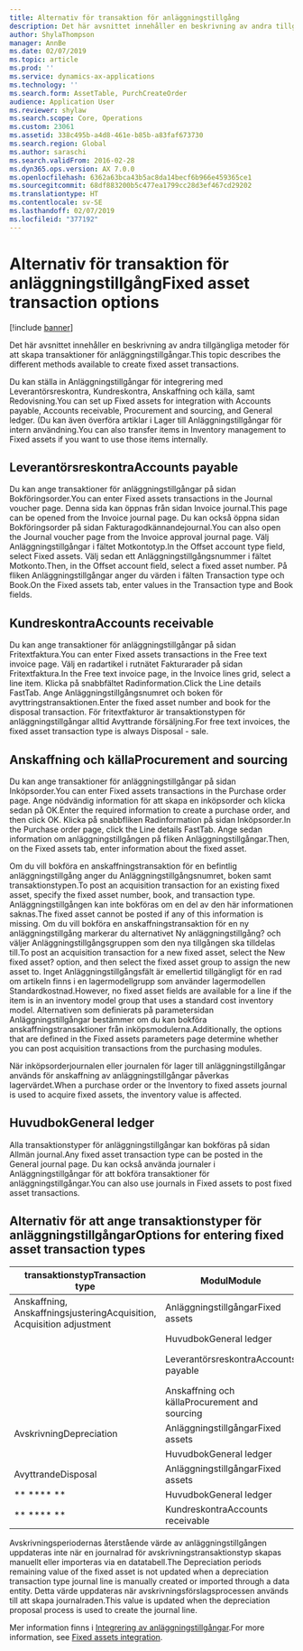 ```yaml
---
title: Alternativ för transaktion för anläggningstillgång
description: Det här avsnittet innehåller en beskrivning av andra tillgängliga metoder för att skapa transaktioner för anläggningstillgångar.
author: ShylaThompson
manager: AnnBe
ms.date: 02/07/2019
ms.topic: article
ms.prod: ''
ms.service: dynamics-ax-applications
ms.technology: ''
ms.search.form: AssetTable, PurchCreateOrder
audience: Application User
ms.reviewer: shylaw
ms.search.scope: Core, Operations
ms.custom: 23061
ms.assetid: 338c495b-a4d8-461e-b85b-a83faf673730
ms.search.region: Global
ms.author: saraschi
ms.search.validFrom: 2016-02-28
ms.dyn365.ops.version: AX 7.0.0
ms.openlocfilehash: 6362a63bca43b5ac8da14becf6b966e459365ce1
ms.sourcegitcommit: 68df883200b5c477ea1799cc28d3ef467cd29202
ms.translationtype: HT
ms.contentlocale: sv-SE
ms.lasthandoff: 02/07/2019
ms.locfileid: "377192"
---
```

# <a name="fixed-asset-transaction-options"></a><span data-ttu-id="6c083-103">Alternativ för transaktion för anläggningstillgång</span><span class="sxs-lookup"><span data-stu-id="6c083-103">Fixed asset transaction options</span></span>

[!include [banner](../includes/banner.md)]

<span data-ttu-id="6c083-104">Det här avsnittet innehåller en beskrivning av andra tillgängliga metoder för att skapa transaktioner för anläggningstillgångar.</span><span class="sxs-lookup"><span data-stu-id="6c083-104">This topic describes the different methods available to create fixed asset transactions.</span></span>

<span data-ttu-id="6c083-105">Du kan ställa in Anläggningstillgångar för integrering med Leverantörsreskontra, Kundreskontra, Anskaffning och källa, samt Redovisning.</span><span class="sxs-lookup"><span data-stu-id="6c083-105">You can set up Fixed assets for integration with Accounts payable, Accounts receivable, Procurement and sourcing, and General ledger.</span></span> <span data-ttu-id="6c083-106">(Du kan även överföra artiklar i Lager till Anläggningstillgångar för intern användning.</span><span class="sxs-lookup"><span data-stu-id="6c083-106">You can also transfer items in Inventory management to Fixed assets if you want to use those items internally.</span></span>

## <a name="accounts-payable"></a><span data-ttu-id="6c083-107">Leverantörsreskontra</span><span class="sxs-lookup"><span data-stu-id="6c083-107">Accounts payable</span></span>
<span data-ttu-id="6c083-108">Du kan ange transaktioner för anläggningstillgångar på sidan Bokföringsorder.</span><span class="sxs-lookup"><span data-stu-id="6c083-108">You can enter Fixed assets transactions in the Journal voucher page.</span></span> <span data-ttu-id="6c083-109">Denna sida kan öppnas från sidan Invoice journal.</span><span class="sxs-lookup"><span data-stu-id="6c083-109">This page can be opened from the Invoice journal page.</span></span> <span data-ttu-id="6c083-110">Du kan också öppna sidan Bokföringsorder på sidan Fakturagodkännandejournal.</span><span class="sxs-lookup"><span data-stu-id="6c083-110">You can also open the Journal voucher page from the Invoice approval journal page.</span></span> <span data-ttu-id="6c083-111">Välj Anläggningstillgångar i fältet Motkontotyp.</span><span class="sxs-lookup"><span data-stu-id="6c083-111">In the Offset account type field, select Fixed assets.</span></span> <span data-ttu-id="6c083-112">Välj sedan ett Anläggningstillgångsnummer i fältet Motkonto.</span><span class="sxs-lookup"><span data-stu-id="6c083-112">Then, in the Offset account field, select a fixed asset number.</span></span> <span data-ttu-id="6c083-113">På fliken Anläggningstillgångar anger du värden i fälten Transaction type och Book.</span><span class="sxs-lookup"><span data-stu-id="6c083-113">On the Fixed assets tab, enter values in the Transaction type and Book fields.</span></span>

## <a name="accounts-receivable"></a><span data-ttu-id="6c083-114">Kundreskontra</span><span class="sxs-lookup"><span data-stu-id="6c083-114">Accounts receivable</span></span>
<span data-ttu-id="6c083-115">Du kan ange transaktioner för anläggningstillgångar på sidan Fritextfaktura.</span><span class="sxs-lookup"><span data-stu-id="6c083-115">You can enter Fixed assets transactions in the Free text invoice page.</span></span>  <span data-ttu-id="6c083-116">Välj en radartikel i rutnätet Fakturarader på sidan Fritextfaktura.</span><span class="sxs-lookup"><span data-stu-id="6c083-116">In the Free text invoice page, in the Invoice lines grid, select a line item.</span></span> <span data-ttu-id="6c083-117">Klicka på snabbfältet Radinformation.</span><span class="sxs-lookup"><span data-stu-id="6c083-117">Click the Line details FastTab.</span></span> <span data-ttu-id="6c083-118">Ange Anläggningstillgångsnumret och boken för avyttringstransaktionen.</span><span class="sxs-lookup"><span data-stu-id="6c083-118">Enter the fixed asset number and book for the disposal transaction.</span></span> <span data-ttu-id="6c083-119">För fritextfakturor är transaktionstypen för anläggningstillgångar alltid Avyttrande försäljning.</span><span class="sxs-lookup"><span data-stu-id="6c083-119">For free text invoices, the fixed asset transaction type is always Disposal - sale.</span></span>

## <a name="procurement-and-sourcing"></a><span data-ttu-id="6c083-120">Anskaffning och källa</span><span class="sxs-lookup"><span data-stu-id="6c083-120">Procurement and sourcing</span></span>
<span data-ttu-id="6c083-121">Du kan ange transaktioner för anläggningstillgångar på sidan Inköpsorder.</span><span class="sxs-lookup"><span data-stu-id="6c083-121">You can enter Fixed assets transactions in the Purchase order page.</span></span> <span data-ttu-id="6c083-122">Ange nödvändig information för att skapa en inköpsorder och klicka sedan på OK.</span><span class="sxs-lookup"><span data-stu-id="6c083-122">Enter the required information to create a purchase order, and then click OK.</span></span> <span data-ttu-id="6c083-123">Klicka på snabbfliken Radinformation på sidan Inköpsorder.</span><span class="sxs-lookup"><span data-stu-id="6c083-123">In the Purchase order page, click the Line details FastTab.</span></span> <span data-ttu-id="6c083-124">Ange sedan information om anläggningstillgången på fliken Anläggningstillgångar.</span><span class="sxs-lookup"><span data-stu-id="6c083-124">Then, on the Fixed assets tab, enter information about the fixed asset.</span></span> 

<span data-ttu-id="6c083-125">Om du vill bokföra en anskaffningstransaktion för en befintlig anläggningstillgång anger du Anläggningstillgångsnumret, boken samt transaktionstypen.</span><span class="sxs-lookup"><span data-stu-id="6c083-125">To post an acquisition transaction for an existing fixed asset, specify the fixed asset number, book, and transaction type.</span></span> <span data-ttu-id="6c083-126">Anläggningstillgången kan inte bokföras om en del av den här informationen saknas.</span><span class="sxs-lookup"><span data-stu-id="6c083-126">The fixed asset cannot be posted if any of this information is missing.</span></span> <span data-ttu-id="6c083-127">Om du vill bokföra en anskaffningstransaktion för en ny anläggningstillgång markerar du alternativet Ny anläggningstillgång? och väljer Anläggningstillgångsgruppen som den nya tillgången ska tilldelas till.</span><span class="sxs-lookup"><span data-stu-id="6c083-127">To post an acquisition transaction for a new fixed asset, select the New fixed asset? option, and then select the fixed asset group to assign the new asset to.</span></span> <span data-ttu-id="6c083-128">Inget Anläggningstillgångsfält är emellertid tillgängligt för en rad om artikeln finns i en lagermodellgrupp som använder lagermodellen Standardkostnad.</span><span class="sxs-lookup"><span data-stu-id="6c083-128">However, no fixed asset fields are available for a line if the item is in an inventory model group that uses a standard cost inventory model.</span></span> <span data-ttu-id="6c083-129">Alternativen som definierats på parametersidan Anläggningstillgångar bestämmer om du kan bokföra anskaffningstransaktioner från inköpsmodulerna.</span><span class="sxs-lookup"><span data-stu-id="6c083-129">Additionally, the options that are defined in the Fixed assets parameters page determine whether you can post acquisition transactions from the purchasing modules.</span></span> 

<span data-ttu-id="6c083-130">När inköpsorderjournalen eller journalen för lager till anläggningstillgångar används för anskaffning av anläggningstillgångar påverkas lagervärdet.</span><span class="sxs-lookup"><span data-stu-id="6c083-130">When a purchase order or the Inventory to fixed assets journal is used to acquire fixed assets, the inventory value is affected.</span></span>

## <a name="general-ledger"></a><span data-ttu-id="6c083-131">Huvudbok</span><span class="sxs-lookup"><span data-stu-id="6c083-131">General ledger</span></span>
<span data-ttu-id="6c083-132">Alla transaktionstyper för anläggningstillgångar kan bokföras på sidan Allmän journal.</span><span class="sxs-lookup"><span data-stu-id="6c083-132">Any fixed asset transaction type can be posted in the General journal page.</span></span> <span data-ttu-id="6c083-133">Du kan också använda journaler i Anläggningstillgångar för att bokföra transaktioner för anläggningstillgångar.</span><span class="sxs-lookup"><span data-stu-id="6c083-133">You can also use journals in Fixed assets to post fixed asset transactions.</span></span>

## <a name="options-for-entering-fixed-asset-transaction-types"></a><span data-ttu-id="6c083-134">Alternativ för att ange transaktionstyper för anläggningstillgångar</span><span class="sxs-lookup"><span data-stu-id="6c083-134">Options for entering fixed asset transaction types</span></span>


| <span data-ttu-id="6c083-135">transaktionstyp</span><span class="sxs-lookup"><span data-stu-id="6c083-135">Transaction type</span></span>                    | <span data-ttu-id="6c083-136">Modul</span><span class="sxs-lookup"><span data-stu-id="6c083-136">Module</span></span>                   | <span data-ttu-id="6c083-137">Alternativ</span><span class="sxs-lookup"><span data-stu-id="6c083-137">Options</span></span>                                   |
|-------------------------------------|--------------------------|-------------------------------------------|
| <span data-ttu-id="6c083-138">Anskaffning, Anskaffningsjustering</span><span class="sxs-lookup"><span data-stu-id="6c083-138">Acquisition, Acquisition adjustment</span></span> | <span data-ttu-id="6c083-139">Anläggningstillgångar</span><span class="sxs-lookup"><span data-stu-id="6c083-139">Fixed assets</span></span>             | <span data-ttu-id="6c083-140">Anläggningstillgångar, Lager till anläggningstillgångar</span><span class="sxs-lookup"><span data-stu-id="6c083-140">Fixed assets, Inventory to fixed assets</span></span>   |
|                                     | <span data-ttu-id="6c083-141">Huvudbok</span><span class="sxs-lookup"><span data-stu-id="6c083-141">General ledger</span></span>           | <span data-ttu-id="6c083-142">Allmän journal</span><span class="sxs-lookup"><span data-stu-id="6c083-142">General journal</span></span>                           |
|                                     | <span data-ttu-id="6c083-143">Leverantörsreskontra</span><span class="sxs-lookup"><span data-stu-id="6c083-143">Accounts payable</span></span>         | <span data-ttu-id="6c083-144">Fakturajournalen, Fakturagodkännandejournal.</span><span class="sxs-lookup"><span data-stu-id="6c083-144">Invoice journal, Invoice approval journal</span></span> |
|                                     | <span data-ttu-id="6c083-145">Anskaffning och källa</span><span class="sxs-lookup"><span data-stu-id="6c083-145">Procurement and sourcing</span></span> | <span data-ttu-id="6c083-146">Inköpsorder</span><span class="sxs-lookup"><span data-stu-id="6c083-146">Purchase order</span></span>                            |
| <span data-ttu-id="6c083-147">Avskrivning</span><span class="sxs-lookup"><span data-stu-id="6c083-147">Depreciation</span></span>                        | <span data-ttu-id="6c083-148">Anläggningstillgångar</span><span class="sxs-lookup"><span data-stu-id="6c083-148">Fixed assets</span></span>             | <span data-ttu-id="6c083-149">Anläggningstillgångar</span><span class="sxs-lookup"><span data-stu-id="6c083-149">Fixed assets</span></span>                              |
|                                     | <span data-ttu-id="6c083-150">Huvudbok</span><span class="sxs-lookup"><span data-stu-id="6c083-150">General ledger</span></span>           | <span data-ttu-id="6c083-151">Allmän journal</span><span class="sxs-lookup"><span data-stu-id="6c083-151">General journal</span></span>                           |
| <span data-ttu-id="6c083-152">Avyttrande</span><span class="sxs-lookup"><span data-stu-id="6c083-152">Disposal</span></span>                            | <span data-ttu-id="6c083-153">Anläggningstillgångar</span><span class="sxs-lookup"><span data-stu-id="6c083-153">Fixed assets</span></span>             | <span data-ttu-id="6c083-154">Anläggningstillgångar</span><span class="sxs-lookup"><span data-stu-id="6c083-154">Fixed assets</span></span>                              |
| <span data-ttu-id="6c083-155">\*\* \*\*</span><span class="sxs-lookup"><span data-stu-id="6c083-155">\*\* \*\*</span></span>                               | <span data-ttu-id="6c083-156">Huvudbok</span><span class="sxs-lookup"><span data-stu-id="6c083-156">General ledger</span></span>           | <span data-ttu-id="6c083-157">Allmän journal</span><span class="sxs-lookup"><span data-stu-id="6c083-157">General journal</span></span>                           |
| <span data-ttu-id="6c083-158">\*\* \*\*</span><span class="sxs-lookup"><span data-stu-id="6c083-158">\*\* \*\*</span></span>                               | <span data-ttu-id="6c083-159">Kundreskontra</span><span class="sxs-lookup"><span data-stu-id="6c083-159">Accounts receivable</span></span>      | <span data-ttu-id="6c083-160">Fritextfaktura</span><span class="sxs-lookup"><span data-stu-id="6c083-160">Free text invoice</span></span>                         |


<span data-ttu-id="6c083-161">Avskrivningsperiodernas återstående värde av anläggningstillgången uppdateras inte när en journalrad för avskrivningstransaktionstyp skapas manuellt eller importeras via en datatabell.</span><span class="sxs-lookup"><span data-stu-id="6c083-161">The Depreciation periods remaining value of the fixed asset is not updated when a depreciation transaction type journal line is manually created or imported through a data entity.</span></span> <span data-ttu-id="6c083-162">Detta värde uppdateras när avskrivningsförslagsprocessen används till att skapa journalraden.</span><span class="sxs-lookup"><span data-stu-id="6c083-162">This value is updated when the depreciation proposal process is used to create the journal line.</span></span>

<span data-ttu-id="6c083-163">Mer information finns i [Integrering av anläggningstillgångar](fixed-asset-integration.md).</span><span class="sxs-lookup"><span data-stu-id="6c083-163">For more information, see [Fixed assets integration](fixed-asset-integration.md).</span></span>
